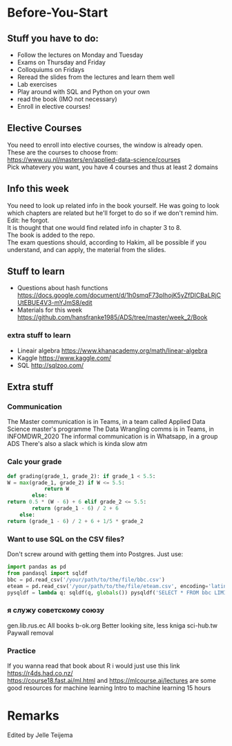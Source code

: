 # Before-You-Start

## Stuff you have to do:
- Follow the lectures on Monday and Tuesday  
- Exams on Thursday and Friday  
- Colloquiums on Fridays  
- Reread the slides from the lectures and learn them well  
- Lab exercises  
- Play around with SQL and Python on your own  
- read the book (IMO not necessary)  
- Enroll in elective courses!  


## Elective Courses
You need to enroll into elective courses, the window is already open.  
These are the courses to choose from: https://www.uu.nl/masters/en/applied-data-science/courses  
Pick whatevery you want, you have 4 courses and thus at least 2 domains  


## Info this week
You need to look up related info in the book yourself. He was going to look which chapters are related but he'll forget to do so if we don't remind him.  
Edit: he forgot.  
It is thought that one would find related info in chapter 3 to 8.  
The book is added to the repo.  
The exam questions should, according to Hakim, all be possible if you understand, and can apply, the material from the slides.  

## Stuff to learn
- Questions about hash functions https://docs.google.com/document/d/1h0smqF73pIhojK5yZfDlCBaLRjCUtEBUE4V3-mYJmS8/edit
- Materials for this week https://github.com/hansfranke1985/ADS/tree/master/week_2/Book
### extra stuff to learn
- Lineair algebra https://www.khanacademy.org/math/linear-algebra
- Kaggle https://www.kaggle.com/
- SQL http://sqlzoo.com/

## Extra stuff

### Communication
The Master communication is in Teams, in a team called Applied Data Science master's programme
The Data Wrangling comms is in Teams, in INFOMDWR_2020
The informal communication is in Whatsapp, in a group ADS
There's also a slack which is kinda slow atm

### Calc your grade

```python
def grading(grade_1, grade_2): if grade_1 < 5.5:
W = max(grade_1, grade_2) if W <= 5.5:
            return W
        else:
return 0.5 * (W - 6) + 6 elif grade_2 <= 5.5:
        return (grade_1 - 6) / 2 + 6
    else:
return (grade_1 - 6) / 2 + 6 + 1/5 * grade_2
```

### Want to use SQL on the CSV files?
Don't screw around with getting them into Postgres. Just use:

```python 
import pandas as pd
from pandasql import sqldf
bbc = pd.read_csv('/your/path/to/the/file/bbc.csv')
eteam = pd.read_csv('/your/path/to/the/file/eteam.csv', encoding='latin-1')
pysqldf = lambda q: sqldf(q, globals()) pysqldf('SELECT * FROM bbc LIMIT 10;')
```

### я служу советскому союзу
gen.lib.rus.ec All books
b-ok.org Better looking site, less kniga
sci-hub.tw Paywall removal

### Practice
If you wanna read that book about R i would just use this link https://r4ds.had.co.nz/  
https://course18.fast.ai/ml.html and https://mlcourse.ai/lectures are some good resources for machine learning Intro to machine learning 15 hours

# Remarks
Edited by Jelle Teijema